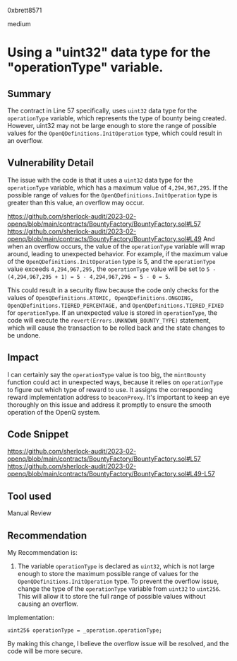 0xbrett8571

medium

# Using a "uint32" data type for the "operationType" variable.

## Summary
The contract in Line 57 specifically, uses `uint32` data type for the `operationType` variable, which represents the type of bounty being created. However, uint32 may not be large enough to store the range of possible values for the `OpenQDefinitions.InitOperation` type, which could result in an overflow.

## Vulnerability Detail
The issue with the code is that it uses a `uint32` data type for the `operationType` variable, which has a maximum value of `4,294,967,295`. If the possible range of values for the `OpenQDefinitions.InitOperation` type is greater than this value, an overflow may occur.

https://github.com/sherlock-audit/2023-02-openq/blob/main/contracts/BountyFactory/BountyFactory.sol#L57
https://github.com/sherlock-audit/2023-02-openq/blob/main/contracts/BountyFactory/BountyFactory.sol#L49
And when an overflow occurs, the value of the `operationType` variable will wrap around, leading to unexpected behavior. For example, if the maximum value of the `OpenQDefinitions.InitOperation` type is 5, and the `operationType` value exceeds `4,294,967,295,` the `operationType` value will be set to `5 - (4,294,967,295 + 1) = 5 - 4,294,967,296 = 5 - 0 = 5`.

This could result in a security flaw because the code only checks for the values of `OpenQDefinitions.ATOMIC, OpenQDefinitions.ONGOING, OpenQDefinitions.TIERED_PERCENTAGE,` and `OpenQDefinitions.TIERED_FIXED` for `operationType`. If an unexpected value is stored in `operationType`, the code will execute the `revert(Errors.UNKNOWN_BOUNTY_TYPE)` statement, which will cause the transaction to be rolled back and the state changes to be undone.

## Impact
I can certainly say the `operationType` value is too big, the `mintBounty` function could act in unexpected ways, because it relies on `operationType` to figure out which type of reward to use. It assigns the corresponding reward implementation address to `beaconProxy`.  It's important to keep an eye thoroughly on this issue and address it promptly to ensure the smooth operation of the OpenQ system.

## Code Snippet
https://github.com/sherlock-audit/2023-02-openq/blob/main/contracts/BountyFactory/BountyFactory.sol#L57
https://github.com/sherlock-audit/2023-02-openq/blob/main/contracts/BountyFactory/BountyFactory.sol#L49-L57
## Tool used

Manual Review

## Recommendation
My Recommendation is:

1. The variable `operationType` is declared as `uint32`, which is not large enough to store the maximum possible range of values for the `OpenQDefinitions.InitOperation` type. To prevent the overflow issue, change the type of the `operationType` variable from `uint32` to `uint256`. This will allow it to store the full range of possible values without causing an overflow.

Implementation:
```solidity
uint256 operationType = _operation.operationType;
```
By making this change, I believe the overflow issue will be resolved, and the code will be more secure.